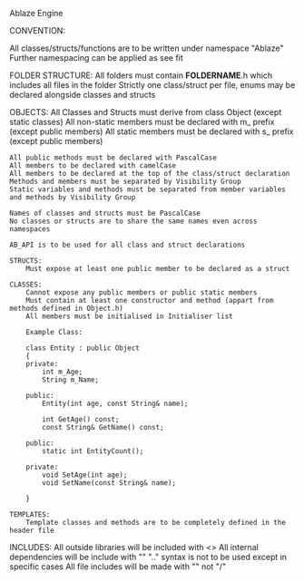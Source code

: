 Ablaze Engine

CONVENTION:

All classes/structs/functions are to be written under namespace "Ablaze"
Further namespacing can be applied as see fit

FOLDER STRUCTURE:
	All folders must contain __FOLDERNAME__.h which includes all files in the folder
	Strictly one class/struct per file, enums may be declared alongside classes and structs

OBJECTS:
	All Classes and Structs must derive from class Object (except static classes)
	All non-static members must be declared with m_ prefix (except public members)
	All static members must be declared with s_ prefix (except public members)

	All public methods must be declared with PascalCase
	All members to be declared with camelCase
	All members to be declared at the top of the class/struct declaration
	Methods and members must be separated by Visibility Group
	Static variables and methods must be separated from member variables and methods by Visibility Group

	Names of classes and structs must be PascalCase
	No classes or structs are to share the same names even across namespaces

	AB_API is to be used for all class and struct declarations

	STRUCTS:
		Must expose at least one public member to be declared as a struct

	CLASSES:
		Cannot expose any public members or public static members
		Must contain at least one constructor and method (appart from methods defined in Object.h)
		All members must be initialised in Initialiser list

		Example Class:

		class Entity : public Object
		{
		private:
			int m_Age;
			String m_Name;

		public:
			Entity(int age, const String& name);

			int GetAge() const;
			const String& GetName() const;

		public:
			static int EntityCount();

		private:
			void SetAge(int age);
			void SetName(const String& name);

		}

	TEMPLATES:
		Template classes and methods are to be completely defined in the header file

INCLUDES:
	All outside libraries will be included with <>
	All internal dependencies will be include with ""
	"..\" syntax is not to be used except in specific cases
	All file includes will be made with "\" not "/"